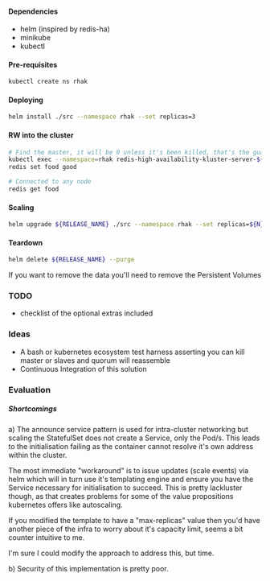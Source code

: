 #### Dependencies

* helm (inspired by redis-ha)
* minikube
* kubectl

#### Pre-requisites

```bash
kubectl create ns rhak
```

#### Deploying

```bash
helm install ./src --namespace rhak --set replicas=3
```

#### RW into the cluster

```bash
# Find the master, it will be 0 unless it's been killed, that's the guarantee of StatefulSets
kubectl exec --namespace=rhak redis-high-availability-kluster-server-${N} -ti -- /bin/sh
redis set food good
```

```bash
# Connected to any node
redis get food
```

#### Scaling

```bash
helm upgrade ${RELEASE_NAME} ./src --namespace rhak --set replicas=${N}
```

#### Teardown

```bash
helm delete ${RELEASE_NAME} --purge
```

If you want to remove the data you'll need to remove the Persistent Volumes

### TODO

* checklist of the optional extras included

### Ideas

* A bash or kubernetes ecosystem test harness asserting you can kill master or slaves and quorum will reassemble
* Continuous Integration of this solution

### Evaluation

##### Shortcomings

a) The announce service pattern is used for intra-cluster networking but scaling the StatefulSet does not create a Service, only the Pod/s. This leads to the initialisation failing as the container cannot resolve it's own address within the cluster.

The most immediate "workaround" is to issue updates (scale events) via helm which will in turn use it's templating engine and ensure you have the Service necessary for initialisation to succeed. This is pretty lackluster though, as that creates problems for some of the value propositions kubernetes offers like autoscaling.

If you modified the template to have a "max-replicas" value then you'd have another piece of the infra to worry about it's capacity limit, seems a bit counter intuitive to me.

I'm sure I could modify the approach to address this, but time.

b) Security of this implementation is pretty poor.